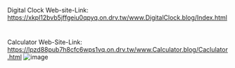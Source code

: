 Digital Clock Web-site-Link: https://xkpl12bvb5jffgeiu0qpyq.on.drv.tw/www.DigitalClock.blog/Index.html
#
Calculator Web-Site-Link: https://lpzd88pub7h8cfc6wps1vq.on.drv.tw/www.Calculator.blog/Caclulator.html
![image](https://github.com/Venkatesh771/Web-Development-Projects/assets/126060585/f9974f89-c2ed-46a3-9444-4de96f45ff06)

